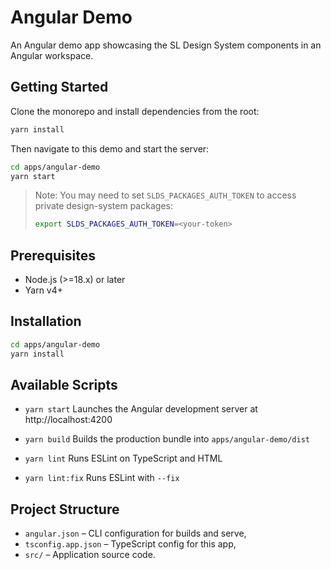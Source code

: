 # Angular Demo

An Angular demo app showcasing the SL Design System components in an Angular workspace.

## Getting Started

Clone the monorepo and install dependencies from the root:

```bash
yarn install
```

Then navigate to this demo and start the server:

```bash
cd apps/angular-demo
yarn start
```

> Note: You may need to set `SLDS_PACKAGES_AUTH_TOKEN` to access private design-system packages:
> ```bash
> export SLDS_PACKAGES_AUTH_TOKEN=<your-token>
> ```

## Prerequisites

- Node.js (>=18.x) or later
- Yarn v4+

## Installation

```bash
cd apps/angular-demo
yarn install
```

## Available Scripts

- `yarn start` 
  Launches the Angular development server at http://localhost:4200

- `yarn build` 
  Builds the production bundle into `apps/angular-demo/dist`

- `yarn lint` 
  Runs ESLint on TypeScript and HTML

- `yarn lint:fix` 
  Runs ESLint with `--fix`


## Project Structure

- `angular.json` – CLI configuration for builds and serve,
- `tsconfig.app.json` – TypeScript config for this app,
- `src/` – Application source code.
